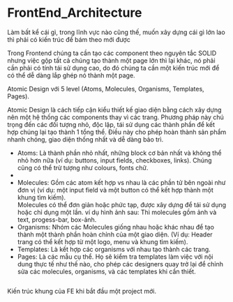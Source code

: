 # FrontEnd_Architecture
Làm bất kể cái gì, trong lĩnh vực nào cũng thế, muốn xây dựng cái gì lớn lao thì phải có kiến trúc để bám theo mới được

Trong Frontend chúng ta cần tạo các component theo nguyên tắc SOLID nhưng việc gộp tất cả chúng tạo thành một page lớn thì lại khác, nó phải cần phải có tính tái sử dụng cao, do đó chúng ta cần một kiến trúc mới để có thể dễ dàng lắp ghép nó thành một page. 

Atomic Design với 5 level (Atoms, Molecules, Organisms, Templates, Pages).

Atomic Design là cách tiếp cận kiểu thiết kế giao diện bằng cách xây dựng nên một hệ thống các components thay vì các trang. Phương pháp này chú trọng đến các đối tượng nhỏ, độc lập, tái sử dụng các thành phần để kết hợp chúng lại tạo thành 1 tổng thể. Điều này cho phép hoàn thành sản phẩm nhanh chóng, giao diện thống nhất và dễ dàng bảo trì.

* Atoms: Là thành phần nhỏ nhất, những block cơ bản nhất và không thể nhỏ hơn nữa (ví dụ: buttons, input fields, checkboxes, links). Chúng cũng có thể trừ tượng như colours, fonts chữ.
* 
* Molecules: Gồm các atom kết hợp vs nhau là các phần tử bên ngoài như đơn vị (ví dụ: một input field và một button có thể kết hợp thành một khung tìm kiếm). 	\
  Molecules có thể đơn giản hoặc phức tạp, được xây dựng để tái sử dụng hoặc chỉ dụng một lần. ví dụ hình ảnh sau: Thì molecules gồm ảnh và text, progess-bar, box-ảnh.
* Organisms: Nhóm các Molecules giống nhau hoặc khác nhau để tạo thành một thành phần hoàn chỉnh của một giao diện. (Ví dụ: Header trang có thể kết hợp từ một logo, menu và khung tìm kiếm).
* Templates: Là kết hợp các organisms với nhau tạo thành các trang.
*  Pages: Là các mẫu cụ thể. Họ sẽ kiểm tra templates làm việc với nội dung thực tế như thế nào, cho phép các designers quay trở lại để chỉnh sửa các molecules, organisms, và các templates khi cần thiết.

<img src ="" />


Kiến trúc khung của FE khi bắt đầu một project mới.

<img src ="" />
